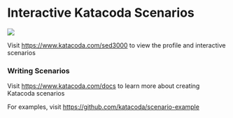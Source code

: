 # Interactive Katacoda Scenarios

[![](http://shields.katacoda.com/katacoda/sed3000/count.svg)](https://www.katacoda.com/sed3000 "Get your profile on Katacoda.com")

Visit https://www.katacoda.com/sed3000 to view the profile and interactive scenarios

### Writing Scenarios
Visit https://www.katacoda.com/docs to learn more about creating Katacoda scenarios

For examples, visit https://github.com/katacoda/scenario-example
